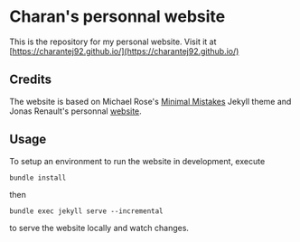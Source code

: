 # Charan's personnal website

This is the repository for my personal website. Visit it at [https://charantej92.github.io/](https://charantej92.github.io/)

## Credits

The website is based on Michael Rose's [Minimal Mistakes](https://github.com/mmistakes/minimal-mistakes) Jekyll theme and Jonas Renault's personnal [website](https://jonasrenault.github.io).

## Usage

To setup an environment to run the website in development, execute

```console
bundle install
```

then

```console
bundle exec jekyll serve --incremental
```

to serve the website locally and watch changes.